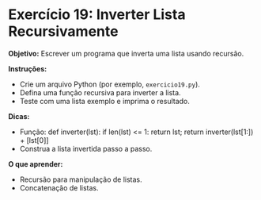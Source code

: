 # Exercício 19: Inverter Lista Recursivamente

**Objetivo:** Escrever um programa que inverta uma lista usando recursão.

**Instruções:**
- Crie um arquivo Python (por exemplo, `exercicio19.py`).
- Defina uma função recursiva para inverter a lista.
- Teste com uma lista exemplo e imprima o resultado.

**Dicas:**
- Função: def inverter(lst): if len(lst) <= 1: return lst; return inverter(lst[1:]) + [lst[0]]
- Construa a lista invertida passo a passo.

**O que aprender:**
- Recursão para manipulação de listas.
- Concatenação de listas.